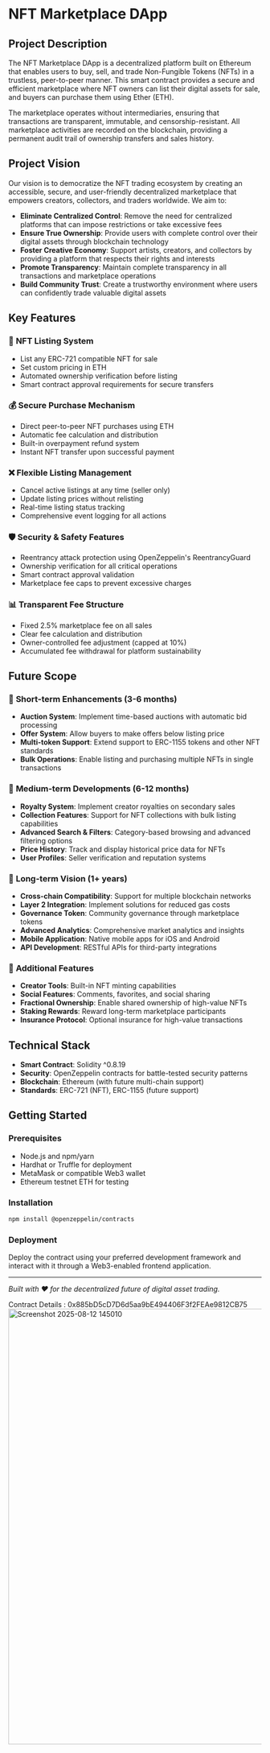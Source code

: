 # NFT Marketplace DApp

## Project Description

The NFT Marketplace DApp is a decentralized platform built on Ethereum that enables users to buy, sell, and trade Non-Fungible Tokens (NFTs) in a trustless, peer-to-peer manner. This smart contract provides a secure and efficient marketplace where NFT owners can list their digital assets for sale, and buyers can purchase them using Ether (ETH).

The marketplace operates without intermediaries, ensuring that transactions are transparent, immutable, and censorship-resistant. All marketplace activities are recorded on the blockchain, providing a permanent audit trail of ownership transfers and sales history.

## Project Vision

Our vision is to democratize the NFT trading ecosystem by creating an accessible, secure, and user-friendly decentralized marketplace that empowers creators, collectors, and traders worldwide. We aim to:

- **Eliminate Centralized Control**: Remove the need for centralized platforms that can impose restrictions or take excessive fees
- **Ensure True Ownership**: Provide users with complete control over their digital assets through blockchain technology
- **Foster Creative Economy**: Support artists, creators, and collectors by providing a platform that respects their rights and interests
- **Promote Transparency**: Maintain complete transparency in all transactions and marketplace operations
- **Build Community Trust**: Create a trustworthy environment where users can confidently trade valuable digital assets

## Key Features

### 🏪 **NFT Listing System**
- List any ERC-721 compatible NFT for sale
- Set custom pricing in ETH
- Automated ownership verification before listing
- Smart contract approval requirements for secure transfers

### 💰 **Secure Purchase Mechanism**
- Direct peer-to-peer NFT purchases using ETH
- Automatic fee calculation and distribution
- Built-in overpayment refund system
- Instant NFT transfer upon successful payment

### ❌ **Flexible Listing Management**
- Cancel active listings at any time (seller only)
- Update listing prices without relisting
- Real-time listing status tracking
- Comprehensive event logging for all actions

### 🛡️ **Security & Safety Features**
- Reentrancy attack protection using OpenZeppelin's ReentrancyGuard
- Ownership verification for all critical operations
- Smart contract approval validation
- Marketplace fee caps to prevent excessive charges

### 📊 **Transparent Fee Structure**
- Fixed 2.5% marketplace fee on all sales
- Clear fee calculation and distribution
- Owner-controlled fee adjustment (capped at 10%)
- Accumulated fee withdrawal for platform sustainability

## Future Scope

### 🎯 **Short-term Enhancements (3-6 months)**
- **Auction System**: Implement time-based auctions with automatic bid processing
- **Offer System**: Allow buyers to make offers below listing price
- **Multi-token Support**: Extend support to ERC-1155 tokens and other NFT standards
- **Bulk Operations**: Enable listing and purchasing multiple NFTs in single transactions

### 🚀 **Medium-term Developments (6-12 months)**
- **Royalty System**: Implement creator royalties on secondary sales
- **Collection Features**: Support for NFT collections with bulk listing capabilities
- **Advanced Search & Filters**: Category-based browsing and advanced filtering options
- **Price History**: Track and display historical price data for NFTs
- **User Profiles**: Seller verification and reputation systems

### 🌟 **Long-term Vision (1+ years)**
- **Cross-chain Compatibility**: Support for multiple blockchain networks
- **Layer 2 Integration**: Implement solutions for reduced gas costs
- **Governance Token**: Community governance through marketplace tokens
- **Advanced Analytics**: Comprehensive market analytics and insights
- **Mobile Application**: Native mobile apps for iOS and Android
- **API Development**: RESTful APIs for third-party integrations

### 🎨 **Additional Features**
- **Creator Tools**: Built-in NFT minting capabilities
- **Social Features**: Comments, favorites, and social sharing
- **Fractional Ownership**: Enable shared ownership of high-value NFTs
- **Staking Rewards**: Reward long-term marketplace participants
- **Insurance Protocol**: Optional insurance for high-value transactions

## Technical Stack

- **Smart Contract**: Solidity ^0.8.19
- **Security**: OpenZeppelin contracts for battle-tested security patterns
- **Blockchain**: Ethereum (with future multi-chain support)
- **Standards**: ERC-721 (NFT), ERC-1155 (future support)

## Getting Started

### Prerequisites
- Node.js and npm/yarn
- Hardhat or Truffle for deployment
- MetaMask or compatible Web3 wallet
- Ethereum testnet ETH for testing

### Installation
```bash
npm install @openzeppelin/contracts
```

### Deployment
Deploy the contract using your preferred development framework and interact with it through a Web3-enabled frontend application.



---

*Built with ❤️ for the decentralized future of digital asset trading.*

Contract Details : 0x885bD5cD7D6d5aa9bE494406F3f2FEAe9812CB75
<img width="1919" height="866" alt="Screenshot 2025-08-12 145010" src="https://github.com/user-attachments/assets/9b387b8a-5a14-457f-94d1-4a1db706a484" />

